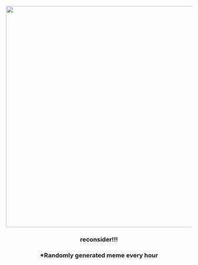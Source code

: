 <p align="center">
        <img src="https://i.redd.it/8wf5m5o4zj991.png" width="600" height="600">
        </p>
        <h3 align="center">reconsider!!!</h3>
        <h3 align="center">*Randomly generated meme every hour</h3>
    